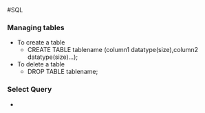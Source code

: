 #SQL

### Managing tables 

- To create a table
  - CREATE TABLE tablename (column1 datatype(size),column2 datatype(size)...);
- To delete a table
  - DROP TABLE tablename;
  
### Select Query
-

